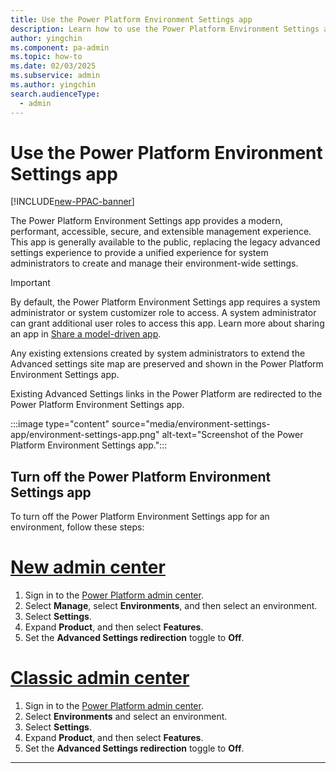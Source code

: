 ```yaml
---
title: Use the Power Platform Environment Settings app
description: Learn how to use the Power Platform Environment Settings app.
author: yingchin
ms.component: pa-admin
ms.topic: how-to
ms.date: 02/03/2025
ms.subservice: admin
ms.author: yingchin
search.audienceType: 
  - admin
---
```

# Use the Power Platform Environment Settings app

[!INCLUDE[new-PPAC-banner](~/includes/new-PPAC-banner.md)]

The Power Platform Environment Settings app provides a modern, performant, accessible, secure, and extensible management experience. This app is generally available to the public, replacing the legacy advanced settings experience to provide a unified experience for system administrators to create and manage their environment-wide settings.

> [!IMPORTANT]
> By default, the Power Platform Environment Settings app requires a system administrator or system customizer role to access. A system administrator can grant additional user roles to access this app. Learn more about sharing an app in [Share a model-driven app](/power-apps/maker/model-driven-apps/share-model-driven-app).

Any existing extensions created by system administrators to extend the Advanced settings site map are preserved and shown in the Power Platform Environment Settings app.

Existing Advanced Settings links in the Power Platform are redirected to the Power Platform Environment Settings app.

:::image type="content" source="media/environment-settings-app/environment-settings-app.png" alt-text="Screenshot of the Power Platform Environment Settings app.":::

## Turn off the Power Platform Environment Settings app

To turn off the Power Platform Environment Settings app for an environment, follow these steps:

# [New admin center](#tab/new)

1. Sign in to the [Power Platform admin center](https://admin.powerplatform.microsoft.com/).
1. Select **Manage**, select **Environments**, and then select an environment.
1. Select **Settings**.
1. Expand **Product**, and then select **Features**.
1. Set the **Advanced Settings redirection** toggle to **Off**.

# [Classic admin center](#tab/classic)

1. Sign in to the [Power Platform admin center](https://admin.powerplatform.microsoft.com/).
1. Select **Environments** and select an environment.
1. Select **Settings**.
1. Expand **Product**, and then select **Features**.
1. Set the **Advanced Settings redirection** toggle to **Off**.

---
